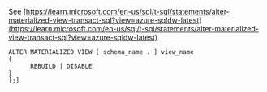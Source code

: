 See [https://learn.microsoft.com/en-us/sql/t-sql/statements/alter-materialized-view-transact-sql?view=azure-sqldw-latest](https://learn.microsoft.com/en-us/sql/t-sql/statements/alter-materialized-view-transact-sql?view=azure-sqldw-latest)
```
ALTER MATERIALIZED VIEW [ schema_name . ] view_name
{
      REBUILD | DISABLE
}
[;]
```
